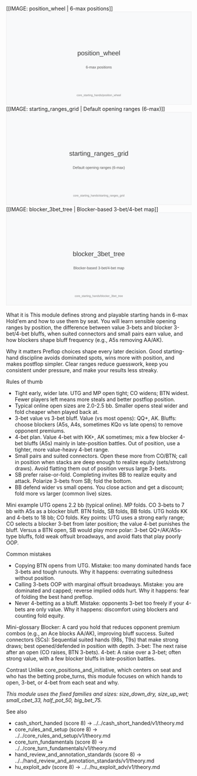 [[IMAGE: position_wheel | 6-max positions]]
![6-max positions](images/position_wheel.svg)
[[IMAGE: starting_ranges_grid | Default opening ranges (6-max)]]
![Default opening ranges (6-max)](images/starting_ranges_grid.svg)
[[IMAGE: blocker_3bet_tree | Blocker-based 3-bet/4-bet map]]
![Blocker-based 3-bet/4-bet map](images/blocker_3bet_tree.svg)

What it is
This module defines strong and playable starting hands in 6-max Hold'em and how to use them by seat. You will learn sensible opening ranges by position, the difference between value 3-bets and blocker 3-bet/4-bet bluffs, when suited connectors and small pairs earn value, and how blockers shape bluff frequency (e.g., A5s removing AA/AK).

Why it matters
Preflop choices shape every later decision. Good starting-hand discipline avoids dominated spots, wins more with position, and makes postflop simpler. Clear ranges reduce guesswork, keep you consistent under pressure, and make your results less streaky.

Rules of thumb
- Tight early, wider late. UTG and MP open tight; CO widens; BTN widest. Fewer players left means more steals and better postflop position.
- Typical online open sizes are 2.0-2.5 bb. Smaller opens steal wider and fold cheaper when played back at.
- 3-bet value vs 3-bet bluff. Value (vs most opens): QQ+, AK. Bluffs: choose blockers (A5s, A4s, sometimes KQo vs late opens) to remove opponent premiums.
- 4-bet plan. Value 4-bet with KK+, AK sometimes; mix a few blocker 4-bet bluffs (A5s) mainly in late-position battles. Out of position, use a tighter, more value-heavy 4-bet range.
- Small pairs and suited connectors. Open these more from CO/BTN; call in position when stacks are deep enough to realize equity (sets/strong draws). Avoid flatting them out of position versus large 3-bets.
- SB prefer raise-or-fold. Completing invites BB to realize equity and attack. Polarize 3-bets from SB; fold the bottom.
- BB defend wider vs small opens. You close action and get a discount; fold more vs larger (common live) sizes.

Mini example
UTG opens 2.2 bb (typical online). MP folds. CO 3-bets to 7 bb with A5s as a blocker bluff. BTN folds, SB folds, BB folds. UTG holds KK and 4-bets to 18 bb; CO folds. Key points: UTG uses a strong early range; CO selects a blocker 3-bet from later position; the value 4-bet punishes the bluff. Versus a BTN open, SB would play more polar: 3-bet QQ+/AK/A5s-type bluffs, fold weak offsuit broadways, and avoid flats that play poorly OOP.

Common mistakes
- Copying BTN opens from UTG. Mistake: too many dominated hands face 3-bets and tough runouts. Why it happens: overrating suitedness without position.
- Calling 3-bets OOP with marginal offsuit broadways. Mistake: you are dominated and capped; reverse implied odds hurt. Why it happens: fear of folding the best hand preflop.
- Never 4-betting as a bluff. Mistake: opponents 3-bet too freely if your 4-bets are only value. Why it happens: discomfort using blockers and counting fold equity.

Mini-glossary
Blocker: A card you hold that reduces opponent premium combos (e.g., an Ace blocks AA/AK), improving bluff success.
Suited connectors (SCs): Sequential suited hands (98s, T9s) that make strong draws; best opened/defended in position with depth.
3-bet: The next raise after an open (CO raises, BTN 3-bets).
4-bet: A raise over a 3-bet; often strong value, with a few blocker bluffs in late-position battles.

Contrast
Unlike core_positions_and_initiative, which centers on seat and who has the betting probe_turns, this module focuses on which hands to open, 3-bet, or 4-bet from each seat and why.

_This module uses the fixed families and sizes: size_down_dry, size_up_wet; small_cbet_33, half_pot_50, big_bet_75._

See also
- cash_short_handed (score 8) → ../../cash_short_handed/v1/theory.md
- core_rules_and_setup (score 8) → ../../core_rules_and_setup/v1/theory.md
- core_turn_fundamentals (score 8) → ../../core_turn_fundamentals/v1/theory.md
- hand_review_and_annotation_standards (score 8) → ../../hand_review_and_annotation_standards/v1/theory.md
- hu_exploit_adv (score 8) → ../../hu_exploit_adv/v1/theory.md